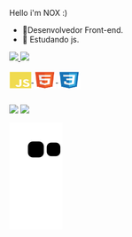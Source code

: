 Hello i'm NOX  :)


- 🔭Desenvolvedor Front-end. 
- 🌱 Estudando js.

<div>
  <a href="https://github.com/NOX3Rpy">
  <img height="170em" src="https://github-readme-stats.vercel.app/api?username=NOX3Rpy&show_icons=true&theme=merko&include_all_commits=true&count_private=true"/>
  <img height="130em" src="https://github-readme-stats.vercel.app/api/top-langs/?username=NOX3Rpy&layout=compact&langs_count=7&theme=merko"/>
</div>
  
  
  <div style="display: inline_block"><br>
  <img align="center" alt="NOX3R-Js" height="30" width="40" src="https://raw.githubusercontent.com/devicons/devicon/master/icons/javascript/javascript-plain.svg">
  <img align="center" alt="NOX3R-HTML" height="30" width="40" src="https://raw.githubusercontent.com/devicons/devicon/master/icons/html5/html5-original.svg">
  <img align="center" alt="NOX3R-CSS" height="30" width="40" src="https://raw.githubusercontent.com/devicons/devicon/master/icons/css3/css3-original.svg">
 
 
</div>
  
  ##
  
  <div> 
  <a href="https://www.youtube.com/channel/UCSbSI17zspEJxxT5KhOAfeA" target="_blank"><img src="https://img.shields.io/badge/YouTube-FF0000?style=for-the-badge&logo=youtube&logoColor=white" target="_blank"></a>
  <a href = "mailto:NOX3R.frontend@gmail.com"><img src="https://img.shields.io/badge/-Gmail-%23333?style=for-the-badge&logo=gmail&logoColor=white" target="_blank"></a>
  
  ![Snake animation](https://github.com/rafaballerini/rafaballerini/blob/output/github-contribution-grid-snake.svg)
 
</div>
